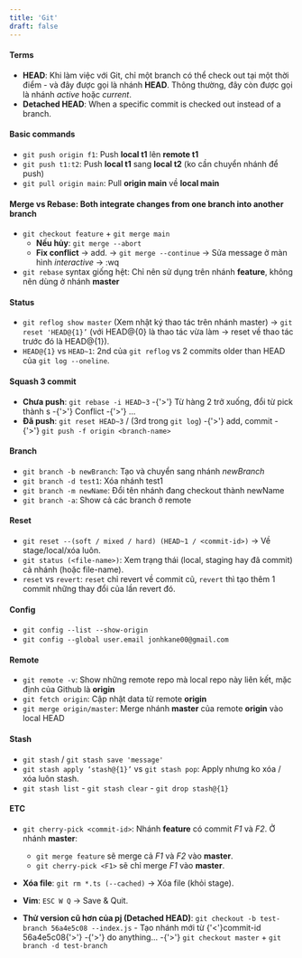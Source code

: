 ```yaml
---
title: 'Git'
draft: false
---
```


#### Terms

- **HEAD**: Khi làm việc với Git, chỉ một branch có thể check out tại một thời điểm - và đây được gọi là nhánh **HEAD**. Thông thường, đây còn được gọi là nhánh _active_ hoặc _current_.
- **Detached HEAD**: When a specific commit is checked out instead of a branch.

#### Basic commands

- `git push origin f1`: Push **local t1** lên **remote t1**
- `git push t1:t2`: Push **local t1** sang **local t2** (ko cần chuyển nhánh để push)
- `git pull origin main`: Pull **origin main** về **local main**

#### Merge vs Rebase: Both integrate changes from one branch into another branch

- `git checkout feature` + `git merge main`
  - **Nếu hủy**: `git merge --abort`
  - **Fix conflict** -> add. -> `git merge --continue` -> Sửa message ở màn hình _interactive_ -> :wq
- `git rebase` syntax giống hệt: Chỉ nên sử dụng trên nhánh **feature**, không nên dùng ở nhánh **master**

#### Status

- `git reflog show master` (Xem nhật ký thao tác trên nhánh master) → `git reset 'HEAD@{1}’` (với HEAD@{0} là thao tác vừa làm → reset về thao tác trước đó là HEAD@{1}).
- `HEAD@{1}` vs `HEAD~1`: 2nd của `git reflog` vs 2 commits older than HEAD của `git log --oneline`.

#### Squash 3 commit

- **Chưa push**: `git rebase -i HEAD~3` -{'>'} Từ hàng 2 trở xuống, đổi từ pick thành s -{'>'} Conflict -{'>'} ...
- **Đã push**: `git reset HEAD~3` / (3rd trong `git log`) -{'>'} add, commit -{'>'} `git push -f origin <branch-name>`

#### Branch

- `git branch -b newBranch`: Tạo và chuyển sang nhánh _newBranch_
- `git branch -d test1`: Xóa nhánh test1
- `git branch -m newName`: Đổi tên nhánh đang checkout thành newName
- `git branch -a`: Show cả các branch ở remote

#### Reset

- `git reset --(soft / mixed / hard) (HEAD~1 / <commit-id>)` -> Về stage/local/xóa luôn.
- `git status (<file-name>)`: Xem trạng thái (local, staging hay đã commit) cả nhánh (hoặc file-name).
- `reset` vs `revert`: `reset` chỉ revert về commit cũ, `revert` thì tạo thêm 1 commit những thay đổi của lần revert đó.

#### Config

- `git config --list --show-origin`
- `git config --global user.email jonhkane00@gmail.com`

#### Remote

- `git remote -v`: Show những remote repo mà local repo này liên kết, mặc định của Github là **origin**
- `git fetch origin`: Cập nhật data từ remote **origin**
- `git merge origin/master`: Merge nhánh **master** của remote **origin** vào local HEAD

#### Stash

- `git stash` / `git stash save 'message'`
- `git stash apply ‘stash@{1}’` vs `git stash pop`: Apply nhưng ko xóa / xóa luôn stash.
- `git stash list` - `git stash clear` - `git drop stash@{1}`

#### ETC

- `git cherry-pick <commit-id>`: Nhánh **feature** có commit _F1_ và _F2_. Ở nhánh **master**:

  - `git merge feature` sẽ merge cả _F1_ và _F2_ vào **master**.
  - `git cherry-pick <F1>` sẽ chỉ merge _F1_ vào **master**.

- **Xóa file**: `git rm *.ts (--cached)` -> Xóa file (khỏi stage).

- **Vim**: `ESC W Q` → Save & Quit.

- **Thử version cũ hơn của pj (Detached HEAD)**: `git checkout -b test-branch 56a4e5c08 --index.js` - Tạo nhánh mới từ {'<'}commit-id 56a4e5c08{'>'} -{'>'} do anything... -{'>'} `git checkout master` + `git branch -d test-branch`
